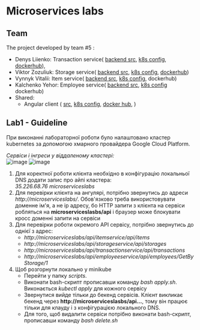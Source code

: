 # Microservices labs

## Team
The project developed by team #5 : 
- Denys Liienko: Transaction service(
   [backend src](https://github.com/DeniesLie/microservices-labs/tree/main/src/backend/TransactionService), 
   [k8s config](https://github.com/DeniesLie/microservices-labs/tree/main/src/k8s/transaction-service),
   [dockerhub](https://hub.docker.com/repository/docker/denysl1enk0/transactionservice)), 
- Viktor Zozuliuk: Storage service(
   [backend src](https://github.com/DeniesLie/microservices-labs/tree/main/src/backend/StorageService), 
   [k8s config](https://github.com/DeniesLie/microservices-labs/tree/main/src/k8s/storage-service),
   [dockerhub](https://hub.docker.com/repository/docker/zozuliuk22/storageservice))
- Vynnyk Vitalii: Item service(
   [backend src](https://github.com/DeniesLie/microservices-labs/tree/main/src/backend/ItemService), 
   [k8s config](https://github.com/DeniesLie/microservices-labs/tree/main/src/k8s/item-service),
   dockerhub)
- Kalchenko Yehor: Employee service(
   [backend src](https://github.com/DeniesLie/microservices-labs/tree/main/src/backend/EmployeeService), 
   [k8s config](https://github.com/DeniesLie/microservices-labs/tree/main/src/k8s/employee-service)
   dockerhub)
- Shared: 
   - Angular client (
     [src](https://github.com/DeniesLie/microservices-labs/tree/main/src/frontend/client-app),
     [k8s config](https://github.com/DeniesLie/microservices-labs/tree/main/src/k8s/client),
     [docker hub](https://hub.docker.com/repository/docker/denysl1enk0/mslabsngclient),
   )

## Lab1 - Guideline
При виконанні лабораторної роботи було налаштовано кластер kubernetes за допомогою хмарного провайдера Google Cloud Platform.

*Сервіси і інгреси у віддаленому кластері:* </br> 
![image](https://user-images.githubusercontent.com/59698344/196053511-4b449cdd-f1b4-4285-afda-d4f5ac0bf830.png)
![image](https://user-images.githubusercontent.com/59698344/196053518-18d79469-bf9a-45a4-8d04-5f6820f05ea8.png)

1. Для коректної роботи клієнта необхідно в конфігурацію локальньої DNS додати запис про айпі кластера: </br>
   *35.226.68.76 microserviceslabs*
2. Для перевірки клієнта на ангулярі, потрібно звернутись до адреси *http://microserviceslabs/*. Обов'язково треба використовувати доменне ім'я, а не ip адресу, бо HTTP    запити з клієнта на сервіси робляться на **microserviceslasbs/api** і браузер може блокувати кросс доменні запити на сервіси 
3. Для перевірки роботи окремого API сервісу, потрібно звернутись до однієї з адрес:
    - *http://microserviceslabs/api/itemservice/api/items*
    - *http://microserviceslabs/api/storageservice/api/storages*
    - *http://microserviceslabs/api/transactionservice/api/transactions*
    - *http://microserviceslabs/api/employeeservice/api/employees/GetByStorage/1*
4. Щоб розгорнути локально у minikube
   - Перейти у папку *scripts*.
   - Виконати bash-скрипт прописавши команду *bash apply.sh*. Виконається *kubectl apply* для кожного сервісу
   - Звернутися вийде тільки до бекенд сервісів. Клієнт викликає бекенд через **http://microserviceslasbs/api...**, тому він працює тільки для клауду і з конфігурацією локального DNS. 
   - Для того, щоб видалити сервіси потрібно виконати bash-скрипт, прописавши команду *bash delete.sh*
